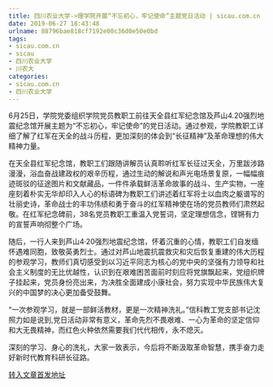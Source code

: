 ```yaml
---
title: 四川农业大学->理学院开展“不忘初心，牢记使命”主题党日活动 | sicau.com.cn
date: 2019-06-27 18:43:48
urlname: 88796bae818cf7192e00c36d0e50e0bd
tags: 
- sicau.com.cn
- sicau
- 四川农业大学
- 川农大
categories:
- sicau.com.cn
- 四川农业大学
---
```



6月25日，学院党委组织学院党员教职工前往天全县红军纪念馆及芦山4.20强烈地震纪念馆开展主题为“不忘初心，牢记使命”的党日活动。通过参观，学院教职工详细了解了红军在天全的战斗历程，更加深刻的体会到“长征精神”及革命理想的伟大精神力量。

在天全县红军纪念馆，教职工们跟随讲解员认真聆听红军长征过天全，万里跋涉路漫漫，浴血奋战建政权的艰辛历程，通过生动的解说和声光电场景复原，一幅幅痕迹斑驳的征途图片和文献藏品，一件件承载鲜活革命故事的战斗、生产实物，一座座刻着朴实无华却印入人心的标语碑为教职工们讲述着红军将士以血肉之躯谱写的壮丽史诗，革命战士的丰功伟绩和勇于奋斗的红军精神使在场的党员教师们肃然起敬。在红军纪念碑前，38名党员教职工重温入党誓词，坚定理想信念，铿锵有力的宣誓声响彻整个广场。

随后，一行人来到芦山4·20强烈地震纪念馆，怀着沉重的心情，教职工们自发缅怀遇难同胞，致敬英勇烈士。通过对芦山地震抗震救灾和灾后恢复重建的伟大历程的参观学习，教师们真切感受到以习近平同志为核心的党中央的坚强有力领导和社会主义制度的无比优越性，认识到在艰难困苦面前时刻应将党旗飘起来，党组织牌子挂起来，党员身份亮出来，为决胜全面建成小康社会，努力实现中华民族伟大复兴的中国梦的决心更加备受鼓舞。

“一次参观学习，就是一部鲜活教材，更是一次精神洗礼。”信科教工党支部书记沈照力如是说到,党日活动非常有意义，革命先烈不畏艰难、一心为革命的坚定信仰和大无畏精神，而红色火种依然需要我们代代相传，永不熄灭。

深刻的学习、身心的洗礼，大家一致表示，今后将不断汲取革命智慧，携手奋力走好新时代教育科研长征路。





[转入文章首发地址](https://news.sicau.edu.cn/info/1078/52324.htm)